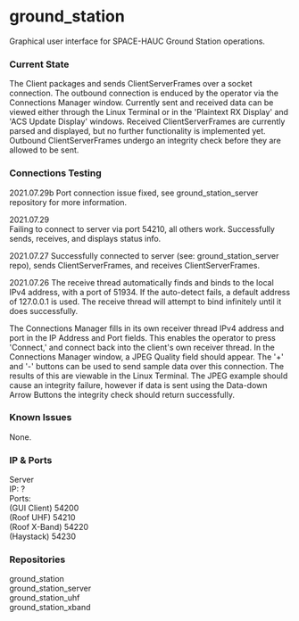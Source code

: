 # ground_station
Graphical user interface for SPACE-HAUC Ground Station operations.  
  
### Current State
The Client packages and sends ClientServerFrames over a socket connection. The outbound connection is enduced by the operator via the Connections Manager window. Currently sent and received data can be viewed either through the Linux Terminal or in the 'Plaintext RX Display' and 'ACS Update Display' windows. Received ClientServerFrames are currently parsed and displayed, but no further functionality is implemented yet. Outbound ClientServerFrames undergo an integrity check before they are allowed to be sent.  

### Connections Testing  
2021.07.29b
Port connection issue fixed, see ground_station_server repository for more information.

2021.07.29  
Failing to connect to server via port 54210, all others work. Successfully sends, receives, and displays status info.  
  
2021.07.27
Successfully connected to server (see: ground_station_server repo), sends ClientServerFrames, and receives ClientServerFrames.

2021.07.26
The receive thread automatically finds and binds to the local IPv4 address, with a port of 51934. If the auto-detect fails, a default address of 127.0.0.1 is used. The receive thread will attempt to bind infinitely until it does successfully.  
  
The Connections Manager fills in its own receiver thread IPv4 address and port in the IP Address and Port fields. This enables the operator to press 'Connect,' and connect back into the client's own receiver thread. In the Connections Manager window, a JPEG Quality field should appear. The '+' and '-' buttons can be used to send sample data over this connection. The results of this are viewable in the Linux Terminal. The JPEG example should cause an integrity failure, however if data is sent using the Data-down Arrow Buttons the integrity check should return successfully.  
  
### Known Issues
None.

### IP & Ports
Server  
  IP:               ?  
  Ports:  
    (GUI Client)    54200  
    (Roof UHF)      54210  
    (Roof X-Band)   54220  
    (Haystack)      54230   
    
    
### Repositories
ground_station  
ground_station_server  
ground_station_uhf  
ground_station_xband  
